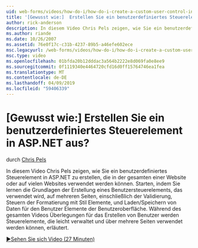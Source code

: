 ```yaml
---
uid: web-forms/videos/how-do-i/how-do-i-create-a-custom-user-control-in-aspnet
title: '[Gewusst wie:]  Erstellen Sie ein benutzerdefiniertes Steuerelement in ASP.NET aus? | Microsoft-Dokumentation'
author: rick-anderson
description: In diesem Video Chris Pels zeigen, wie Sie ein benutzerdefiniertes Steuerelement in ASP.NET zu erstellen, die in der gesamten einer Website oder auf vielen Websites verwendet werden können. STA...
ms.author: riande
ms.date: 10/26/2007
ms.assetid: 76e0f17c-c31b-4237-89b5-a46efe602ece
msc.legacyurl: /web-forms/videos/how-do-i/how-do-i-create-a-custom-user-control-in-aspnet
msc.type: video
ms.openlocfilehash: 01bfda20b12dddac3a564b2222e8d069fa0e8ee9
ms.sourcegitcommit: 0f1119340e4464720cfd16d0ff15764746ea1fea
ms.translationtype: MT
ms.contentlocale: de-DE
ms.lasthandoff: 04/09/2019
ms.locfileid: "59406339"
---
```

# <a name="how-do-i--create-a-custom-user-control-in-aspnet"></a>[Gewusst wie:]  Erstellen Sie ein benutzerdefiniertes Steuerelement in ASP.NET aus?

durch [Chris Pels](https://twitter.com/chrispels)

In diesem Video Chris Pels zeigen, wie Sie ein benutzerdefiniertes Steuerelement in ASP.NET zu erstellen, die in der gesamten einer Website oder auf vielen Websites verwendet werden können. Starten, indem Sie lernen die Grundlagen der Erstellung eines Benutzersteuerelements, das verwendet wird, auf mehreren Seiten, einschließlich der Validierung, Steuern der Formatierung mit Stil Elemente, und Laden/Speichern von Daten für den Benutzer Elemente der Benutzeroberfläche. Während des gesamten Videos Überlegungen für das Erstellen von Benutzer werden Steuerelemente, die leicht verwaltet und über mehrere Seiten verwendet werden können, erläutert.

[&#9654;Sehen Sie sich Video (27 Minuten)](https://channel9.msdn.com/Blogs/ASP-NET-Site-Videos/how-do-i-create-a-custom-user-control-in-aspnet)
